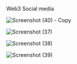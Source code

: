 Web3 Social media 


![Screenshot (40) - Copy](https://user-images.githubusercontent.com/110122658/229330669-44f948af-9448-4086-be37-33be405e2c67.png)




![Screenshot (37)](https://user-images.githubusercontent.com/110122658/229330662-d4ee9085-2c0f-4e19-b849-4e8d8dda58b4.png)




![Screenshot (38)](https://user-images.githubusercontent.com/110122658/229330665-0aa8359c-c691-4bbc-8bcc-0b05542dbf90.png)




![Screenshot (39)](https://user-images.githubusercontent.com/110122658/229330667-506dc772-f519-49fc-9aac-3c4e83d24594.png)





